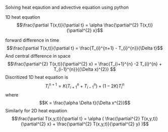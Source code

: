Solving heat eqaution and advective equation using python

1D heat equation $$\frac{\partial T(x,t)}{\partial t} = \alpha \frac{\partial^{2} T(x,t)}{\partial^{2} x}$$

forward difference in time  $$\frac{\partial T(x,t)}{\partial t} = \frac{T_{i}^{n+1} - T_{i}^{n}}{\Delta t}$$
And central difference in space  $$\frac{\partial^{2} T(x,t)}{\partial^{2} x} = \frac{T_{i+1}^{n} -2 T_{i}^{n} + T_{i-1}^{n}}{(\Delta x)^{2}} $$
Discritized 1D heat equation is $$T_{i}^{n+1} = K (T_{i+1}^{n} + T_{i-1}^{n}) + (1- 2K) T_{i}^{n}$$ 
where $$K =  \frac{\alpha \Delta t}{\Delta x^{2}}$$
Similarly for 2D heat equation  $$\frac{\partial T(x,y,t)}{\partial t} = \alpha ( \frac{\partial^{2} T(x,y,t)}{\partial^{2} x} +  \frac{\partial^{2} T(x,y,t)}{\partial^{2} y} )$$

